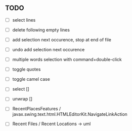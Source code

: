 
## TODO


- [ ] select lines

- [ ] delete following empty lines

- [ ] add selection next occurence, stop at end of file
- [ ] undo add selection next occurence

- [ ] multiple words selection with command+double-click

- [ ] toggle quotes
- [ ] toggle camel case
- [ ] select []
- [ ] unwrap []




- [ ] RecentPlacesFeatures / javax.swing.text.html.HTMLEditorKit.NavigateLinkAction
- [ ] Recent Files / Recent Locations -> uml
